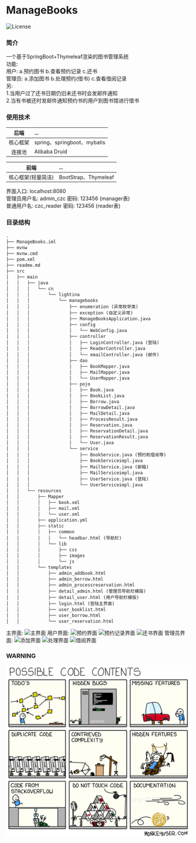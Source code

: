 # ManageBooks
![License](https://img.shields.io/badge/license-Apache2-blue.svg)
### 简介
一个基于SpringBoot+Thymeleaf渲染的图书管理系统<br>
功能: <br>
用户: a.预约图书 b.查看预约记录 c.还书<br>
管理员: a.添加图书 b.处理预约(借书) c.查看借阅记录<br>
另:<br>
1.当用户过了还书日期仍旧未还书时会发邮件通知<br>
2.当有书被还时发邮件通知预约书的用户到图书馆进行借书<br>

### 使用技术
后端 | ... 
:---:|:---
核心框架 | spring、springboot、mybatis
连接池 | Alibaba Druid

前端 | ... 
:---:|:---
核心框架(轻量简洁) | BootStrap、Thymeleaf

界面入口:  localhost:8080<br>
管理员用户名: admin_czc 密码: 123456 (manager表)<br>
普通用户名: czc_reader 密码: 123456 (reader表)<br>

### 目录结构
```
.
├── ManageBooks.iml
├── mvnw
├── mvnw.cmd
├── pom.xml
├── readme.md
├── src
│   ├── main
│   │   ├── java
│   │   │   └── cn
│   │   │       └── lightina
│   │   │           └── managebooks
│   │   │               ├── enumeration (异常枚举类)
│   │   │               ├── exception (自定义异常)
│   │   │               ├── ManageBooksApplication.java
│   │   │               ├── config
│   │   │               │   └── WebConfig.java
│   │   │               ├── controller
│   │   │               │   ├── LoginController.java (登陆)
│   │   │               │   ├── ReaderController.java 
│   │   │               │   └── emailController.java (邮件)
│   │   │               ├── dao
│   │   │               │   ├── BookMapper.java
│   │   │               │   ├── MailMapper.java
│   │   │               │   └── UserMapper.java
│   │   │               ├── pojo
│   │   │               │   ├── Book.java
│   │   │               │   ├── BookList.java
│   │   │               │   ├── Borrow.java
│   │   │               │   ├── BorrowDetail.java
│   │   │               │   ├── MailDetail.java
│   │   │               │   ├── ProcessResult.java 
│   │   │               │   ├── Reservation.java
│   │   │               │   ├── ReservationDetail.java
│   │   │               │   ├── ReservationResult.java
│   │   │               │   └── User.java
│   │   │               └── service
│   │   │                   ├── BookService.java (预约和借阅等)
│   │   │                   ├── BookServiceimpl.java
│   │   │                   ├── MailService.java (邮箱)
│   │   │                   ├── MailServiceimpl.java
│   │   │                   ├── UserService.java (登陆)
│   │   │                   └── UserServiceimpl.java
│   │   └── resources
│   │       ├── Mapper
│   │       │   ├── book.xml
│   │       │   ├── mail.xml
│   │       │   └── user.xml
│   │       ├── application.yml
│   │       ├── static
│   │       │   ├── common
│   │       │   │   └── headbar.html (导航栏)
│   │       │   └── lib
│   │       │       ├── css
│   │       │       ├── images
│   │       │       └── js
│   │       └── templates
│   │           ├── admin_addbook.html
│   │           ├── admin_borrow.html
│   │           ├── admin_processreservation.html
│   │           ├── detail_admin.html (管理员导航栏模版)
│   │           ├── detail_user.html (用户导航栏模版)
│   │           ├── login.html (登陆主界面)
│   │           ├── user_booklist.html
│   │           ├── user_borrow.html
│   │           └── user_reservation.html
```

主界面:
![主界面](https://github.com/jacklightChen/managebooks/blob/master/src/main/resources/static/lib/images/managebooks_intro1.png)
用户界面:
![预约界面](https://github.com/jacklightChen/managebooks/blob/master/src/main/resources/static/lib/images/managebooks_intro2.png)
![预约记录界面](https://github.com/jacklightChen/managebooks/blob/master/src/main/resources/static/lib/images/managebooks_intro3.png)
![还书界面](https://github.com/jacklightChen/managebooks/blob/master/src/main/resources/static/lib/images/managebooks_intro7.png)
管理员界面:
![添加界面](https://github.com/jacklightChen/managebooks/blob/master/src/main/resources/static/lib/images/managebooks_intro4.png)
![处理界面](https://github.com/jacklightChen/managebooks/blob/master/src/main/resources/static/lib/images/managebooks_intro5.png)
![借阅界面](https://github.com/jacklightChen/managebooks/blob/master/src/main/resources/static/lib/images/managebooks_intro6.png)

### WARNING

![](./CONTENT.JPG)
